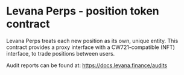 # Levana Perps - position token contract

Levana Perps treats each new position as its own, unique entity. This contract provides a proxy interface with a CW721-compatible (NFT) interface, to trade positions between users.

Audit reports can be found at: <https://docs.levana.finance/audits>

